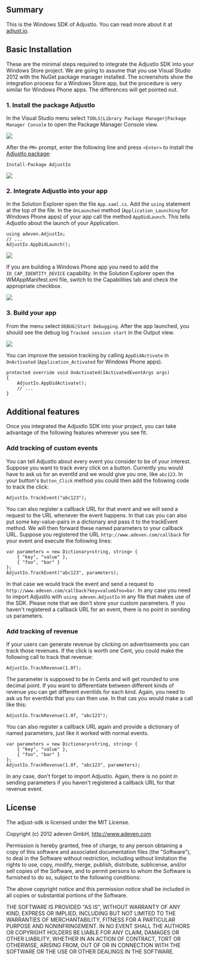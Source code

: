 ## Summary

This is the Windows SDK of AdjustIo. You can read more about it at [adjust.io][].

## Basic Installation

These are the minimal steps required to integrate the AdjustIo SDK into your Windows Store project. We are going to assume that you use Visual Studio 2012 with the NuGet package manager installed. The screenshots show the integration process for a Windows Store app, but the procedure is very similar for Windows Phone apps. The differences will get pointed out.

### 1. Install the package AdjustIo
In the Visual Studio menu select `TOOLS|Library Package Manager|Package Manager Console` to open the Package Manager Console view.

![][console]

After the `PM>` prompt, enter the following line and press `<Enter>` to install the [AdjustIo package][NuGet]:

    Install-Package AdjustIo

![][install]

### 2. Integrate AdjustIo into your app
In the Solution Explorer open the file `App.xaml.cs`. Add the `using` statement at the top of the file. In the `OnLaunched` method (`Application_Launching` for Windows Phone apps) of your app call the method `AppDidLaunch`. This tells AdjustIo about the launch of your Application.

    using adeven.AdjustIo;
    // ...
    AdjustIo.AppDidLaunch();

![][launch]

If you are building a Windows Phone app you need to add the `ID_CAP_IDENTITY_DEVICE` capability. In the Solution Explorer open the WMAppManifest.xml file, switch to the Capabilities tab and check the appropriate checkbox.

![][capabilities]

### 3. Build your app
From the menu select `DEBUG|Start Debugging`. After the app launched, you should see the debug log `Tracked session start` in the Output view.

![][output]

You can improve the session tracking by calling `AppDidActivate` in `OnActivated` (`Application_Activated` for Windows Phone apps).

    protected override void OnActivated(IActivatedEventArgs args)
    {
        AdjustIo.AppDidActivate();
        // ...
    }

## Additional features

Once you integrated the AdjustIo SDK into your project, you can take advantage of the following features wherever you see fit.

### Add tracking of custom events
You can tell AdjustIo about every event you consider to be of your interest. Suppose you want to track every click on a button. Currently you would have to ask us for an eventId and we would give you one, like `abc123`. In your button's `Button_Click` method you could then add the following code to track the click:

    AdjustIo.TrackEvent("abc123");

You can also register a callback URL for that event and we will send a request to the URL whenever the event happens. In that cas you can also put some key-value-pairs in a dictionary and pass it to the trackEvent method. We will then forward these named parameters to your callback URL. Suppose you registered the URL `http://www.adeven.com/callback` for your event and execute the following lines:

    var parameters = new Dictionary<string, string> {
        { "key", "value" },
        { "foo", "bar" }
    };
    AdjustIo.TrackEvent("abc123", parameters);

In that case we would track the event and send a request to `http://www.adeven.com/callback?key=value&foo=bar`. In any case you need to import AdjustIo with `using adeven.AdjustIo` in any file that makes use of the SDK. Please note that we don't store your custom parameters. If you haven't registered a callback URL for an event, there is no point in sending us parameters.

### Add tracking of revenue
If your users can generate revenue by clicking on advertisements you can track those revenues. If the click is worth one Cent, you could make the following call to track that revenue:

    AdjustIo.TrackRevenue(1.0f);

The parameter is supposed to be in Cents and will get rounded to one decimal point. If you want to differentiate between different kinds of revenue you can get different eventIds for each kind. Again, you need to ask us for eventIds that you can then use. In that cas you would make a call like this:

    AdjustIo.TrackRevenue(1.0f, "abc123");

You can also register a callback URL again and provide a dictionary of named parameters, just like it worked with normal events.

    var parameters = new Dictionary<string, string> {
        { "key", "value" },
        { "foo", "bar" }
    };
    AdjustIo.TrackRevenue(1.0f, "abc123", parameters);

In any case, don't forget to import AdjustIo. Again, there is no point in sending parameters if you haven't registered a callback URL for that revenue event.

[adjust.io]: http://www.adjust.io
[nuget]: http://nuget.org/packages/AdjustIo
[console]: https://raw.github.com/adeven/adjust_sdk/master/Resources/windows/console.png
[install]: https://raw.github.com/adeven/adjust_sdk/master/Resources/windows/install.png
[launch]: https://raw.github.com/adeven/adjust_sdk/master/Resources/windows/launch.png
[output]: https://raw.github.com/adeven/adjust_sdk/master/Resources/windows/output.png
[capabilities]: https://raw.github.com/adeven/adjust_sdk/master/Resources/windows/capabilities.png


## License

The adjust-sdk is licensed under the MIT License.

Copyright (c) 2012 adeven GmbH,
http://www.adeven.com

Permission is hereby granted, free of charge, to any person obtaining
a copy of this software and associated documentation files (the
"Software"), to deal in the Software without restriction, including
without limitation the rights to use, copy, modify, merge, publish,
distribute, sublicense, and/or sell copies of the Software, and to
permit persons to whom the Software is furnished to do so, subject to
the following conditions:

The above copyright notice and this permission notice shall be
included in all copies or substantial portions of the Software.

THE SOFTWARE IS PROVIDED "AS IS", WITHOUT WARRANTY OF ANY KIND,
EXPRESS OR IMPLIED, INCLUDING BUT NOT LIMITED TO THE WARRANTIES OF
MERCHANTABILITY, FITNESS FOR A PARTICULAR PURPOSE AND
NONINFRINGEMENT. IN NO EVENT SHALL THE AUTHORS OR COPYRIGHT HOLDERS BE
LIABLE FOR ANY CLAIM, DAMAGES OR OTHER LIABILITY, WHETHER IN AN ACTION
OF CONTRACT, TORT OR OTHERWISE, ARISING FROM, OUT OF OR IN CONNECTION
WITH THE SOFTWARE OR THE USE OR OTHER DEALINGS IN THE SOFTWARE.
